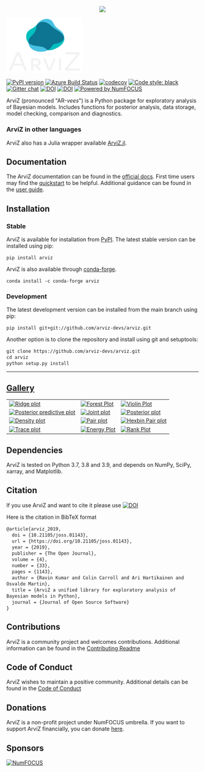 <p align = "center"><img src="https://raw.githubusercontent.com/arviz-devs/arviz-project/main/arviz_logos/ArviZ.png#gh-light-mode-only" width=200></img></p>
<img src="https://raw.githubusercontent.com/arviz-devs/arviz-project/main/arviz_logos/ArviZ_white.png#gh-dark-mode-only" width=200></img>

[![PyPI version](https://badge.fury.io/py/arviz.svg)](https://badge.fury.io/py/arviz)
[![Azure Build Status](https://dev.azure.com/ArviZ/ArviZ/_apis/build/status/arviz-devs.arviz?branchName=main)](https://dev.azure.com/ArviZ/ArviZ/_build/latest?definitionId=1&branchName=main)
[![codecov](https://codecov.io/gh/arviz-devs/arviz/branch/main/graph/badge.svg)](https://codecov.io/gh/arviz-devs/arviz)
[![Code style: black](https://img.shields.io/badge/code%20style-black-000000.svg)](https://github.com/ambv/black)
[![Gitter chat](https://badges.gitter.im/gitterHQ/gitter.png)](https://gitter.im/arviz-devs/community)
[![DOI](http://joss.theoj.org/papers/10.21105/joss.01143/status.svg)](https://doi.org/10.21105/joss.01143) [![DOI](https://zenodo.org/badge/DOI/10.5281/zenodo.2540945.svg)](https://doi.org/10.5281/zenodo.2540945)
[![Powered by NumFOCUS](https://img.shields.io/badge/powered%20by-NumFOCUS-orange.svg?style=flat&colorA=E1523D&colorB=007D8A)](https://numfocus.org)

ArviZ (pronounced "AR-_vees_") is a Python package for exploratory analysis of Bayesian models.
Includes functions for posterior analysis, data storage, model checking, comparison and diagnostics.

### ArviZ in other languages
ArviZ also has a Julia wrapper available [ArviZ.jl](https://julia.arviz.org/).

## Documentation

The ArviZ documentation can be found in the [official docs](https://python.arviz.org/en/latest/index.html).
First time users may find the [quickstart](https://python.arviz.org/en/latest/getting_started/Introduction.html)
to be helpful. Additional guidance can be found in the
[user guide](https://python.arviz.org/en/latest/user_guide/index.html).


## Installation

### Stable
ArviZ is available for installation from [PyPI](https://pypi.org/project/arviz/).
The latest stable version can be installed using pip:

```
pip install arviz
```

ArviZ is also available through [conda-forge](https://anaconda.org/conda-forge/arviz).

```
conda install -c conda-forge arviz
```

### Development
The latest development version can be installed from the main branch using pip:

```
pip install git+git://github.com/arviz-devs/arviz.git
```

Another option is to clone the repository and install using git and setuptools:

```
git clone https://github.com/arviz-devs/arviz.git
cd arviz
python setup.py install
```

-------------------------------------------------------------------------------
## [Gallery](https://python.arviz.org/en/latest/examples/index.html)

<p>
<table>
<tr>

  <td>
  <a href="https://python.arviz.org/en/latest/examples/plot_forest_ridge.html">
  <img alt="Ridge plot"
  src="https://raw.githubusercontent.com/arviz-devs/arviz/gh-pages/_images/mpl_plot_forest_ridge.png" />
  </a>
  </td>

  <td>
  <a href="https://python.arviz.org/en/latest/examples/plot_forest.html">
  <img alt="Forest Plot"
  src="https://raw.githubusercontent.com/arviz-devs/arviz/gh-pages/_images/mpl_plot_forest.png" />
  </a>
  </td>

  <td>
  <a href="https://python.arviz.org/en/latest/examples/plot_violin.html">
  <img alt="Violin Plot"
  src="https://raw.githubusercontent.com/arviz-devs/arviz/gh-pages/_images/mpl_plot_violin.png" />
  </a>
  </td>

</tr>
<tr>

  <td>
  <a href="https://python.arviz.org/en/latest/examples/plot_ppc.html">
  <img alt="Posterior predictive plot"
  src="https://raw.githubusercontent.com/arviz-devs/arviz/gh-pages/_images/mpl_plot_ppc.png" />
  </a>
  </td>

  <td>
  <a href="https://python.arviz.org/en/latest/examples/plot_dot.html">
  <img alt="Joint plot"
  src="https://raw.githubusercontent.com/arviz-devs/arviz/gh-pages/_images/mpl_plot_dot.png" />
  </a>
  </td>

  <td>
  <a href="https://python.arviz.org/en/latest/examples/plot_posterior.html">
  <img alt="Posterior plot"
  src="https://raw.githubusercontent.com/arviz-devs/arviz/gh-pages/_images/mpl_plot_posterior.png" />
  </a>
  </td>

</tr>
<tr>

  <td>
  <a href="https://python.arviz.org/en/latest/examples/plot_density.html">
  <img alt="Density plot"
  src="https://raw.githubusercontent.com/arviz-devs/arviz/gh-pages/_images/mpl_plot_density.png" />
  </a>
  </td>

  <td>
  <a href="https://python.arviz.org/en/latest/examples/plot_pair.html">
  <img alt="Pair plot"
  src="https://raw.githubusercontent.com/arviz-devs/arviz/gh-pages/_images/mpl_plot_pair.png" />
  </a>
  </td>

  <td>
  <a href="https://python.arviz.org/en/latest/examples/plot_pair_hex.html">
  <img alt="Hexbin Pair plot"
  src="https://raw.githubusercontent.com/arviz-devs/arviz/gh-pages/_images/mpl_plot_pair_hex.png" />
  </a>
  </td>

</tr>
<tr>
  <td>
  <a href="https://python.arviz.org/en/latest/examples/plot_trace.html">
  <img alt="Trace plot"
  src="https://raw.githubusercontent.com/arviz-devs/arviz/gh-pages/_images/mpl_plot_trace.png" />
  </a>
  </td>

  <td>
  <a href="https://python.arviz.org/en/latest/examples/plot_energy.html">
  <img alt="Energy Plot"
  src="https://raw.githubusercontent.com/arviz-devs/arviz/gh-pages/_images/mpl_plot_energy.png" />
  </a>
  </td>

  <td>
  <a href="https://python.arviz.org/en/latest/examples/plot_rank.html">
  <img alt="Rank Plot"
  src="https://raw.githubusercontent.com/arviz-devs/arviz/gh-pages/_images/mpl_plot_rank.png" />
  </a>
  </td>

</tr>
</table>

## Dependencies

ArviZ is tested on Python 3.7, 3.8 and 3.9, and depends on NumPy, SciPy, xarray, and Matplotlib.


## Citation


If you use ArviZ and want to cite it please use [![DOI](http://joss.theoj.org/papers/10.21105/joss.01143/status.svg)](https://doi.org/10.21105/joss.01143)

Here is the citation in BibTeX format

```
@article{arviz_2019,
  doi = {10.21105/joss.01143},
  url = {https://doi.org/10.21105/joss.01143},
  year = {2019},
  publisher = {The Open Journal},
  volume = {4},
  number = {33},
  pages = {1143},
  author = {Ravin Kumar and Colin Carroll and Ari Hartikainen and Osvaldo Martin},
  title = {ArviZ a unified library for exploratory analysis of Bayesian models in Python},
  journal = {Journal of Open Source Software}
}
```


## Contributions
ArviZ is a community project and welcomes contributions.
Additional information can be found in the [Contributing Readme](https://github.com/arviz-devs/arviz/blob/main/CONTRIBUTING.md)


## Code of Conduct
ArviZ wishes to maintain a positive community. Additional details
can be found in the [Code of Conduct](https://github.com/arviz-devs/arviz/blob/main/CODE_OF_CONDUCT.md)

## Donations
ArviZ is a non-profit project under NumFOCUS umbrella. If you want to support ArviZ financially, you can donate [here](https://numfocus.org/donate-to-arviz).

## Sponsors
[![NumFOCUS](https://www.numfocus.org/wp-content/uploads/2017/07/NumFocus_LRG.png)](https://numfocus.org)
